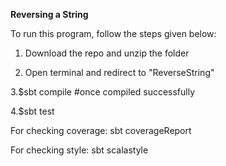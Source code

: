 **Reversing a String**


To run this program, follow the steps given below:

1. Download the repo and unzip the folder

2. Open terminal and redirect to "ReverseString"

3.$sbt compile
#once compiled successfully

4.$sbt test

For checking coverage: sbt coverageReport

For checking style: sbt scalastyle
